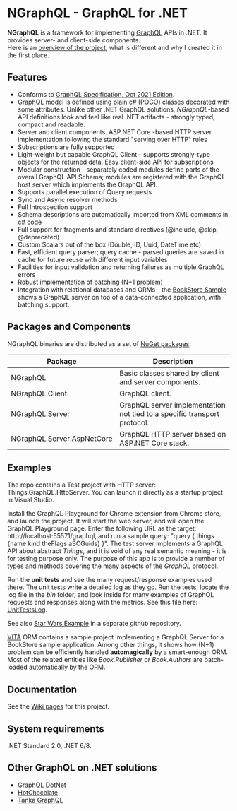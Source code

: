 # NGraphQL - GraphQL for .NET 

**NGraphQL** is a framework for implementing [GraphQL](https://graphql.org/) APIs in .NET. It provides server- and client-side components.  
Here is an [overview of the project](https://rivantsov.medium.com/ngraphql-a-new-framework-for-building-graphql-solutions-in-net-44a460d97e3c), what is different and why I created it in the first place. 

## Features
* Conforms to [GraphQL Specification, Oct 2021 Edition](https://spec.graphql.org/October2021/).
* GraphQL model is defined using plain c# (POCO) classes decorated with some attributes. Unlike other .NET GraphQL solutions, *NGraphQL*-based API definitions look and feel like real .NET artifacts - strongly typed, compact and readable.   
* Server and client components. ASP.NET Core -based HTTP server implementation following the standard "serving over HTTP" rules 
* Subscriptions are fully supported
* Light-weight but capable GraphQL Client - supports strongly-type objects for the returned data. Easy client-side API for subscriptions 
* Modular construction - separately coded modules define parts of the overall GraphQL API Schema; modules are registered with the GraphQL host server which implements the GraphQL API. 
* Supports parallel execution of Query requests
* Sync and Async resolver methods
* Full Introspection support
* Schema descriptions are automatically imported from XML comments in c# code
* Full support for fragments and standard directives (@include, @skip, @deprecated)
* Custom Scalars out of the box (Double, ID, Uuid, DateTime etc)
* Fast, efficient query parser; query cache - parsed queries are saved in cache for future reuse with different input variables
* Facilities for input validation and returning failures as multiple GraphQL errors
* Robust implementation of batching (N+1 problem)
* Integration with relational databases and ORMs - the [BookStore Sample](https://github.com/rivantsov/vita) shows a GraphQL server on top of a data-connected application, with batching support.    

## Packages and Components
NGraphQL binaries are distributed as a set of [NuGet packages](https://www.nuget.org/packages/NGraphQL/):

|Package|Description
|-------|-----------
|NGraphQL|Basic classes shared by client and server components.|
|NGraphQL.Client|GraphQL client.|
|NGraphQL.Server|GraphQL server implementation not tied to a specific transport protocol.|
|NGraphQL.Server.AspNetCore|GraphQL HTTP server based on ASP.NET Core stack.|

## Examples
The repo contains a Test project with HTTP server: Things.GraphQL.HttpServer. You can launch it directly as a startup project in Visual Studio.

Install the GraphQL Playground for Chrome extension from Chrome store, and launch the project. It will start the web server, and will open the GraphQL Playground page. Enter the following URL as the target: http://localhost:55571/graphql, and run a sample query: "query { things {name kind theFlags aBCGuids} }". The test server implements a GraphQL API about abstract *Things*, and it is void of any real semantic meaning - it is for testing purpose only. The purpose of this app is to provide a number of types and methods covering the many aspects of the *GraphQL* protocol. 

Run the **unit tests** and see the many request/response examples used there. The unit tests write a detailed log as they go. Run the tests, locate the log file in the *bin* folder, and look inside for many examples of GraphQL requests and responses along with the metrics. See this file here: [UnitTestsLog](misc/UnitTestsLog.txt).

See also [Star Wars Example](https://github.com/rivantsov/starwars) in a separate github repository. 

[VITA](https://github.com/rivantsov/vita) ORM contains a sample project implementing a GraphQL Server for a BookStore sample application. Among other things, it shows how (N+1) problem can be efficiently handled **automagically** by a smart-enough ORM. Most of the related entities like *Book.Publisher* or *Book.Authors* are batch-loaded automatically by the ORM. 

## Documentation
See the [Wiki pages](https://github.com/rivantsov/ngraphql/wiki) for this project. 

## System requirements
.NET Standard 2.0, .NET 6/8.  

## Other GraphQL on .NET solutions
* [GraphQL DotNet](https://github.com/graphql-dotnet/graphql-dotnet)
* [HotChocolate](https://github.com/ChilliCream/hotchocolate)
* [Tanka GraphQL](https://github.com/pekkah/tanka-graphql)

